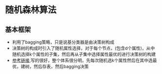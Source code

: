 # 随机森林算法
## 基本框架
* 利用了bagging策略，只是说基分类器是由决策树构成
* 决策树的构成时引入了随机属性选择，对于每个节点，(包含d个属性)，从中随机选择k个属性的子集，然后再从子集中选择属性最优的进行决策树的构建
* [参考链接](https://github.com/zhaoxingfeng/RandomForest),写的很好，整个体系很分明，先每次随机选k个属性然后在其中选最优，建树，然后存表，然后bagging决策